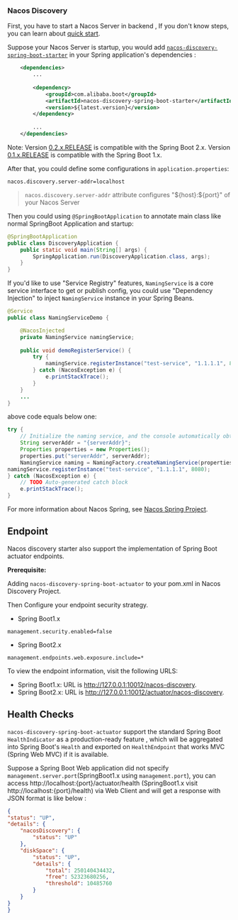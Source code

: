 ### Nacos Discovery

First, you have to start a Nacos Server in backend , If you don't know steps, you can learn about [quick start](https://nacos.io/en-us/docs/quick-start.html).

Suppose your Nacos Server is startup, you would add [`nacos-discovery-spring-boot-starter`](nacos-discovery-spring-boot-starter) in your  Spring application's dependencies :

```xml
    <dependencies>
        ...
        
        <dependency>
            <groupId>com.alibaba.boot</groupId>
            <artifactId>nacos-discovery-spring-boot-starter</artifactId>
            <version>${latest.version}</version>
        </dependency>
        
        ...
    </dependencies>
```

Note: Version [0.2.x.RELEASE](https://mvnrepository.com/artifact/com.alibaba.boot/nacos-config-spring-boot-starter) is compatible with the Spring Boot 2.x. Version [0.1.x.RELEASE](https://mvnrepository.com/artifact/com.alibaba.boot/nacos-config-spring-boot-starter) is compatible with the Spring Boot 1.x. 

After that, you could define some configurations in `application.properties`:
 
```properties
nacos.discovery.server-addr=localhost
```

> `nacos.discovery.server-addr` attribute configures "\${host}:${port}" of your Nacos Server

Then you could using `@SpringBootApplication` to annotate main class like normal SpringBoot Application and startup:

```java
@SpringBootApplication
public class DiscoveryApplication {
    public static void main(String[] args) {
        SpringApplication.run(DiscoveryApplication.class, args);
    }
}
```

If you'd like to use "Service Registry" features, `NamingService` is a core service interface to get or publish config, you could use "Dependency Injection" to inject `NamingService` instance in your Spring Beans.

```java
@Service
public class NamingServiceDemo {

    @NacosInjected
    private NamingService namingService;
    
    public void demoRegisterService() {
        try {
            namingService.registerInstance("test-service", "1.1.1.1", 8080);
        } catch (NacosException e) {
            e.printStackTrace();
        }
    }
    ...
}
```

above code equals below one: 

```java
try {
    // Initialize the naming service, and the console automatically obtains the following parameters through the sample code.
    String serverAddr = "{serverAddr}";
    Properties properties = new Properties();
    properties.put("serverAddr", serverAddr);
    NamingService naming = NamingFactory.createNamingService(properties);
namingService.registerInstance("test-service", "1.1.1.1", 8080);
} catch (NacosException e) {
    // TODO Auto-generated catch block
    e.printStackTrace();
}
```

For more information about Nacos Spring, see [Nacos Spring Project](https://github.com/nacos-group/nacos-spring-project).

## Endpoint

Nacos discovery starter also support the implementation of Spring Boot actuator endpoints.

**Prerequisite:**

Adding `nacos-discovery-spring-boot-actuator` to your pom.xml in Nacos Discovery Project.

Then Configure your endpoint security strategy.

* Spring Boot1.x 

```properties
management.security.enabled=false
```

* Spring Boot2.x

```properties
management.endpoints.web.exposure.include=*
```

To view the endpoint information, visit the following URLS:

* Spring Boot1.x: URL is http://127.0.0.1:10012/nacos-discovery.
* Spring Boot2.x: URL is http://127.0.0.1:10012/actuator/nacos-discovery.

## Health Checks

`nacos-discovery-spring-boot-actuator` support the standard Spring Boot `HealthIndicator` as a production-ready feature , which will be aggregated into Spring Boot's `Health` and exported on `HealthEndpoint` that works MVC (Spring Web MVC) if it is available.

Suppose a Spring Boot Web application did not specify `management.server.port`(SpringBoot1.x using `management.port`), you can access http://localhost:{port}/actuator/health (SpringBoot1.x visit http://localhost:{port}/health) via Web Client and will get a response with JSON format is like below : 


```json
{
"status": "UP",
"details": {
    "nacosDiscovery": {
        "status": "UP"
    },
    "diskSpace": {
        "status": "UP",
        "details": {
            "total": 250140434432,
            "free": 52323680256,
            "threshold": 10485760
        }
    }
}
}
```